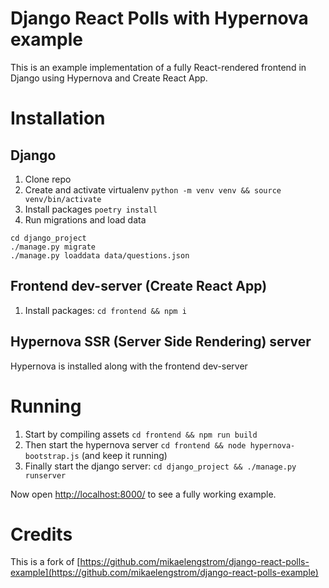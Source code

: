 # Django React Polls with Hypernova example
This is an example implementation of a fully React-rendered frontend in Django using Hypernova and Create React App.

# Installation

## Django
1. Clone repo
2. Create and activate virtualenv `python -m venv venv && source venv/bin/activate`
3. Install packages `poetry install`
5. Run migrations and load data
```
cd django_project
./manage.py migrate
./manage.py loaddata data/questions.json
```

## Frontend dev-server (Create React App)
1. Install packages: `cd frontend && npm i`

## Hypernova SSR (Server Side Rendering) server
Hypernova is installed along with the frontend dev-server


# Running

1. Start by compiling assets `cd frontend && npm run build`
2. Then start the hypernova server `cd frontend && node hypernova-bootstrap.js` (and keep it running)
3. Finally start the django server: `cd django_project && ./manage.py runserver`

Now open [http://localhost:8000/](http://localhost:8000/) to see a fully working example.

# Credits
This is a fork of [https://github.com/mikaelengstrom/django-react-polls-example](https://github.com/mikaelengstrom/django-react-polls-example)
